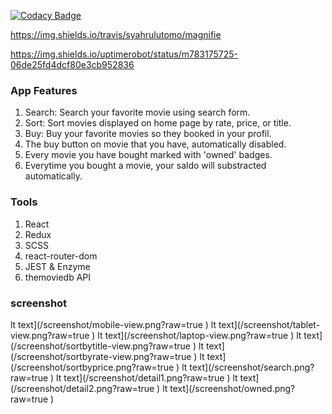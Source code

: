[![Codacy Badge](https://api.codacy.com/project/badge/Grade/17499a63e9f2436eb508eca39c0850c6)](https://www.codacy.com/app/syahrulutomo/magnifie?utm_source=github.com&amp;utm_medium=referral&amp;utm_content=syahrulutomo/magnifie&amp;utm_campaign=Badge_Grade)

https://img.shields.io/travis/syahrulutomo/magnifie

https://img.shields.io/uptimerobot/status/m783175725-06de25fd4dcf80e3cb952836

### App Features

1. Search: Search your favorite movie using search form.
2. Sort: Sort movies displayed on home page by rate, price, or title.
3. Buy: Buy your favorite movies so they booked in your profil. 
4. The buy button on movie that you have, automatically disabled.
5. Every movie you have bought marked with 'owned' badges.
6. Everytime you bought a movie, your saldo will substracted automatically.

### Tools

1. React
2. Redux
3. SCSS
4. react-router-dom
5. JEST & Enzyme
6. themoviedb API

### screenshot

lt text](/screenshot/mobile-view.png?raw=true )
lt text](/screenshot/tablet-view.png?raw=true )
lt text](/screenshot/laptop-view.png?raw=true )
lt text](/screenshot/sortbytitle-view.png?raw=true )
lt text](/screenshot/sortbyrate-view.png?raw=true )
lt text](/screenshot/sortbyprice.png?raw=true )
lt text](/screenshot/search.png?raw=true )
lt text](/screenshot/detail1.png?raw=true )
lt text](/screenshot/detail2.png?raw=true )
lt text](/screenshot/owned.png?raw=true )
